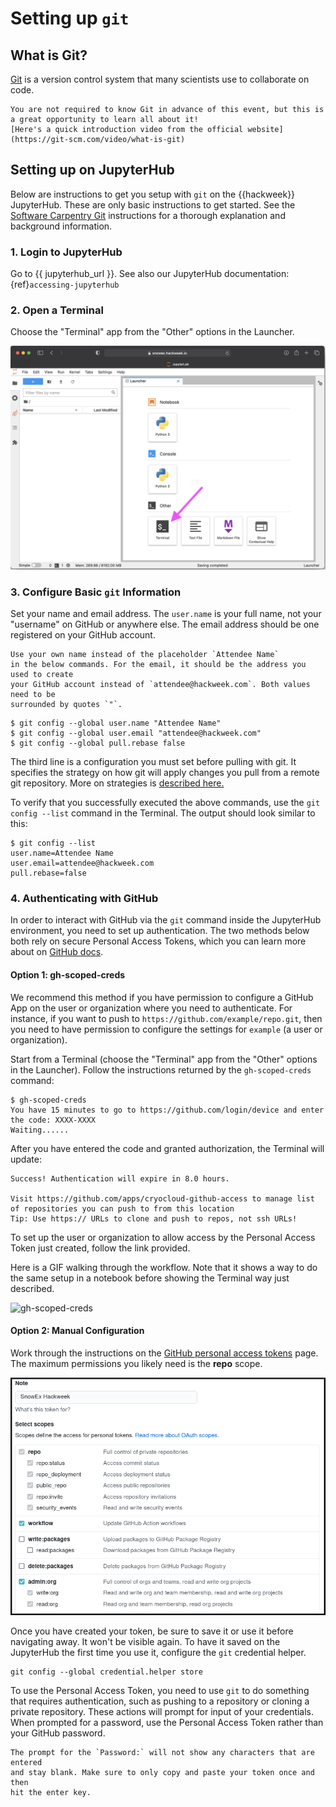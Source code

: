# Setting up `git`

## What is Git?

[Git](https://git-scm.com/) is a version control system that many scientists use
to collaborate on code.

```{note}
You are not required to know Git in advance of this event, but this is a great opportunity to learn all about it!
[Here's a quick introduction video from the official website](https://git-scm.com/video/what-is-git)
```

## Setting up on JupyterHub

Below are instructions to get you setup with `git` on the {{hackweek}}
JupyterHub. These are only basic instructions to get started. See the
[Software Carpentry Git](https://swcarpentry.github.io/git-novice/index.html)
instructions for a thorough explanation and background information.

### 1. Login to JupyterHub

Go to {{ jupyterhub_url }}. See also our JupyterHub documentation: {ref}`accessing-jupyterhub`

### 2. Open a Terminal

Choose the "Terminal" app from the "Other" options in the Launcher.

![jupyterlab](../img/jupyter-terminal.png)

### 3. Configure Basic `git` Information

Set your name and email address. The `user.name` is your full name, not your "username"
on GitHub or anywhere else. The email address should be one registered on your GitHub account.

```{attention}
Use your own name instead of the placeholder `Attendee Name`
in the below commands. For the email, it should be the address you used to create
your GitHub account instead of `attendee@hackweek.com`. Both values need to be
surrounded by quotes `"`.
```

```shell
$ git config --global user.name "Attendee Name"
$ git config --global user.email "attendee@hackweek.com"
$ git config --global pull.rebase false
```

The third line is a configuration you must set before pulling with git. It specifies
the strategy on how git will apply changes you pull from a remote git repository.
More on strategies is [described here.](http://git-scm.com/book/en/v2/Git-Branching-Rebasing)

To verify that you successfully executed the above commands, use the `git config --list` command
in the Terminal. The output should look similar to this:
```shell
$ git config --list
user.name=Attendee Name
user.email=attendee@hackweek.com
pull.rebase=false
```

### 4. Authenticating with GitHub

In order to interact with GitHub via the `git` command inside the JupyterHub environment,
you need to set up authentication. The two methods below both rely on secure
Personal Access Tokens, which you can learn more about on [GitHub docs][gh-docs].

[gh-docs]:https://docs.github.com/en/authentication/keeping-your-account-and-data-secure/managing-your-personal-access-tokens

#### Option 1: gh-scoped-creds

We recommend this method if you have permission to configure a GitHub App on the user or organization where you
need to authenticate. For instance, if you want to push to `https://github.com/example/repo.git`, then you need to have
permission to configure the settings for `example` (a user or organization).

Start from a Terminal (choose the "Terminal" app from the "Other" options in the Launcher). Follow
the instructions returned by the `gh-scoped-creds` command:

```shell
$ gh-scoped-creds 
You have 15 minutes to go to https://github.com/login/device and enter the code: XXXX-XXXX
Waiting......
```

After you have entered the code and granted authorization, the Terminal will update:

```shell
Success! Authentication will expire in 8.0 hours.

Visit https://github.com/apps/cryocloud-github-access to manage list of repositories you can push to from this location
Tip: Use https:// URLs to clone and push to repos, not ssh URLs!
```

To set up the user or organization to allow access by the Personal Access Token just created, follow the link provided.

Here is a GIF walking through the workflow. Note that it shows a way to do the same setup in a notebook before
showing the Terminal way just described.

![gh-scoped-creds](https://miro.medium.com/v2/resize:fit:720/format:webp/1*B3qjACXLBG9pBOlzY8WNxA.gif)

#### Option 2: Manual Configuration

Work through the instructions on the
[GitHub personal access tokens](https://docs.github.com/en/authentication/keeping-your-account-and-data-secure/managing-your-personal-access-tokens#creating-a-personal-access-token-classic)
page. The maximum permissions you likely need is the **repo** scope.

![github-token](../img/github-token.png)

Once you have created your token, be sure to save it or use it before navigating away. It won't be
visible again. To have it saved on the JupyterHub the first time you use it, configure the `git` credential helper.

```shell
git config --global credential.helper store
```

To use the Personal Access Token, you need to use `git` to do something that requires authentication, such as
pushing to a repository or cloning a private repository. These actions will prompt
for input of your credentials. When prompted for a password, use the Personal Access Token rather than your
GitHub password.

```{attention}
The prompt for the `Password:` will not show any characters that are entered
and stay blank. Make sure to only copy and paste your token once and then
hit the enter key.
```
